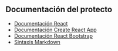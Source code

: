 ## Documentación del protecto

 - [Documentación React](https://es.reactjs.org/)
 - [Documentación Create React App](https://create-react-app.dev/)
 - [Documentación React Bootstrap](https://react-bootstrap.netlify.app/)
 - [Sintaxis Markdown](https://markdown.es/sintaxis-markdown/#links)
 